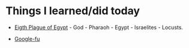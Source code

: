 # Things I learned/did today

+ [Eigth Plague of Egypt](https://en.wikipedia.org/wiki/Plagues_of_Egypt#8._Locusts_.28.D7.90.D6.B7.D7.A8.D6.B0.D7.91.D6.B6.D6.BC.D7.94.29:_Ex._10:1.E2.80.9320) - God - Pharaoh - Egypt - Israelites - Locusts.

+ [Google-fu](https://english.stackexchange.com/questions/19967/what-does-google-fu-mean)